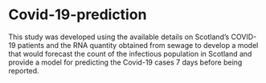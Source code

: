 # Covid-19-prediction
This study was developed using the available details on Scotland’s COVID-19 patients and the RNA quantity obtained from sewage to develop a model that would forecast the count of the infectious population in Scotland and provide a model for predicting the Covid-19 cases 7 days before being reported.
